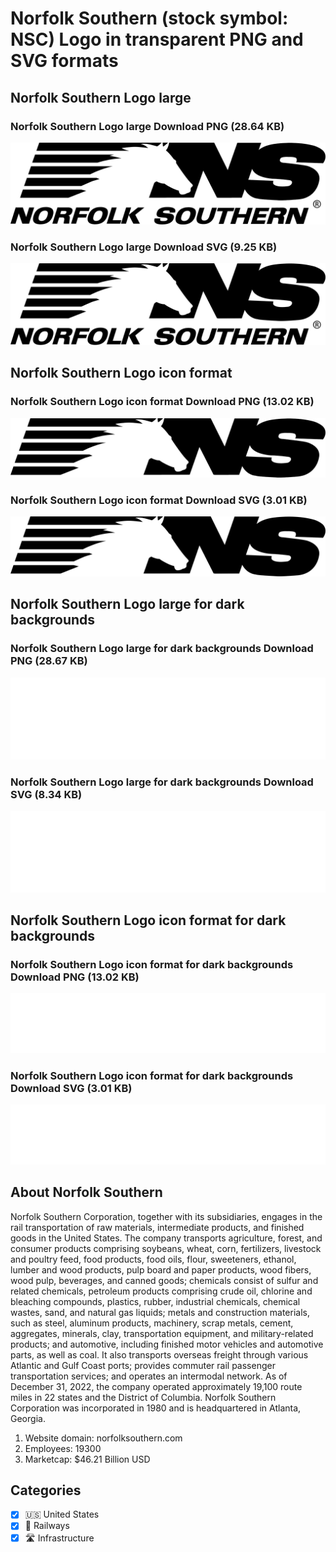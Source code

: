 # Norfolk Southern (stock symbol: NSC) Logo in transparent PNG and SVG formats

## Norfolk Southern Logo large

### Norfolk Southern Logo large Download PNG (28.64 KB)

![Norfolk Southern Logo large Download PNG (28.64 KB)](/img/orig/NSC_BIG-87fbbc5b.png)

### Norfolk Southern Logo large Download SVG (9.25 KB)

![Norfolk Southern Logo large Download SVG (9.25 KB)](/img/orig/NSC_BIG-906a776e.svg)

## Norfolk Southern Logo icon format

### Norfolk Southern Logo icon format Download PNG (13.02 KB)

![Norfolk Southern Logo icon format Download PNG (13.02 KB)](/img/orig/NSC-edb4d6a9.png)

### Norfolk Southern Logo icon format Download SVG (3.01 KB)

![Norfolk Southern Logo icon format Download SVG (3.01 KB)](/img/orig/NSC-f69909b5.svg)

## Norfolk Southern Logo large for dark backgrounds

### Norfolk Southern Logo large for dark backgrounds Download PNG (28.67 KB)

![Norfolk Southern Logo large for dark backgrounds Download PNG (28.67 KB)](/img/orig/NSC_BIG.D-e926a6da.png)

### Norfolk Southern Logo large for dark backgrounds Download SVG (8.34 KB)

![Norfolk Southern Logo large for dark backgrounds Download SVG (8.34 KB)](/img/orig/NSC_BIG.D-7e173e56.svg)

## Norfolk Southern Logo icon format for dark backgrounds

### Norfolk Southern Logo icon format for dark backgrounds Download PNG (13.02 KB)

![Norfolk Southern Logo icon format for dark backgrounds Download PNG (13.02 KB)](/img/orig/NSC.D-20d4c941.png)

### Norfolk Southern Logo icon format for dark backgrounds Download SVG (3.01 KB)

![Norfolk Southern Logo icon format for dark backgrounds Download SVG (3.01 KB)](/img/orig/NSC.D-164f2e98.svg)

## About Norfolk Southern

Norfolk Southern Corporation, together with its subsidiaries, engages in the rail transportation of raw materials, intermediate products, and finished goods in the United States. The company transports agriculture, forest, and consumer products comprising soybeans, wheat, corn, fertilizers, livestock and poultry feed, food products, food oils, flour, sweeteners, ethanol, lumber and wood products, pulp board and paper products, wood fibers, wood pulp, beverages, and canned goods; chemicals consist of sulfur and related chemicals, petroleum products comprising crude oil, chlorine and bleaching compounds, plastics, rubber, industrial chemicals, chemical wastes, sand, and natural gas liquids; metals and construction materials, such as steel, aluminum products, machinery, scrap metals, cement, aggregates, minerals, clay, transportation equipment, and military-related products; and automotive, including finished motor vehicles and automotive parts, as well as coal. It also transports overseas freight through various Atlantic and Gulf Coast ports; provides commuter rail passenger transportation services; and operates an intermodal network. As of December 31, 2022, the company operated approximately 19,100 route miles in 22 states and the District of Columbia. Norfolk Southern Corporation was incorporated in 1980 and is headquartered in Atlanta, Georgia.

1. Website domain: norfolksouthern.com
2. Employees: 19300
3. Marketcap: $46.21 Billion USD


## Categories
- [x] 🇺🇸 United States
- [x] 🚂 Railways
- [x] 🛣️ Infrastructure

